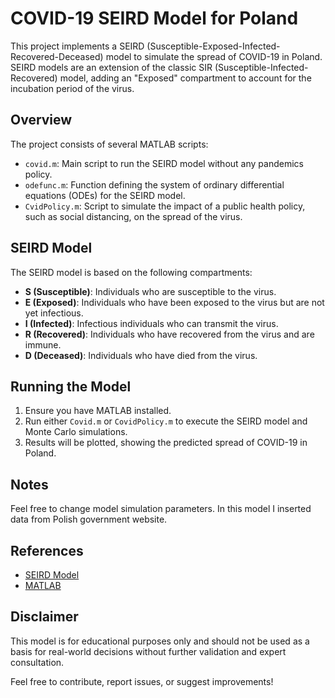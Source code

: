 # COVID-19 SEIRD Model for Poland

This project implements a SEIRD (Susceptible-Exposed-Infected-Recovered-Deceased) model to simulate the spread of COVID-19 in Poland. SEIRD models are an extension of the classic SIR (Susceptible-Infected-Recovered) model, adding an "Exposed" compartment to account for the incubation period of the virus.

## Overview

The project consists of several MATLAB scripts:

- `covid.m`: Main script to run the SEIRD model without any pandemics policy.
- `odefunc.m`: Function defining the system of ordinary differential equations (ODEs) for the SEIRD model.
- `CvidPolicy.m`: Script to simulate the impact of a public health policy, such as social distancing, on the spread of the virus.

## SEIRD Model

The SEIRD model is based on the following compartments:

- **S (Susceptible)**: Individuals who are susceptible to the virus.
- **E (Exposed)**: Individuals who have been exposed to the virus but are not yet infectious.
- **I (Infected)**: Infectious individuals who can transmit the virus.
- **R (Recovered)**: Individuals who have recovered from the virus and are immune.
- **D (Deceased)**: Individuals who have died from the virus.

## Running the Model

1. Ensure you have MATLAB installed.
2. Run either `Covid.m` or `CovidPolicy.m` to execute the SEIRD model and Monte Carlo simulations.
3. Results will be plotted, showing the predicted spread of COVID-19 in Poland.

## Notes

Feel free to change model simulation parameters. In this model I inserted data from Polish government website.

## References

- [SEIRD Model](https://en.wikipedia.org/wiki/Compartmental_models_in_epidemiology#SEIRD_model)
- [MATLAB](https://www.mathworks.com/products/matlab.html)

## Disclaimer

This model is for educational purposes only and should not be used as a basis for real-world decisions without further validation and expert consultation.

Feel free to contribute, report issues, or suggest improvements!
